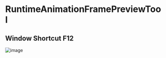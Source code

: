 # RuntimeAnimationFramePreviewTool 
## Window Shortcut F12
![image](https://github.com/L1247/rStarArtTools/blob/master/Screenshots/AnimationFramePreviewTool.gif?raw=true)

